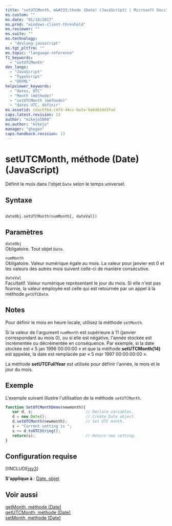 ```yaml
---
title: "setUTCMonth, m&#233;thode (Date) (JavaScript) | Microsoft Docs"
ms.custom: ""
ms.date: "01/18/2017"
ms.prod: "windows-client-threshold"
ms.reviewer: ""
ms.suite: ""
ms.technology: 
  - "devlang-javascript"
ms.tgt_pltfrm: ""
ms.topic: "language-reference"
f1_keywords: 
  - "setUTCMonth"
dev_langs: 
  - "JavaScript"
  - "TypeScript"
  - "DHTML"
helpviewer_keywords: 
  - "dates, UTC"
  - "Month (méthode)"
  - "setUTCMonth (méthode)"
  - "dates UTC, définir"
ms.assetid: cdac5f64-c4fd-44cc-ba3a-9a8dd3dd3fad
caps.latest.revision: 13
author: "mikejo5000"
ms.author: "mikejo"
manager: "ghogen"
caps.handback.revision: 13
---
```

# setUTCMonth, m&#233;thode (Date) (JavaScript)
Définit le mois dans l'objet `Date` selon le temps universel.  
  
## Syntaxe  
  
```  
  
dateObj.setUTCMonth(numMonth[, dateVal])   
```  
  
## Paramètres  
 `dateObj`  
 Obligatoire.  Tout objet `Date`.  
  
 `numMonth`  
 Obligatoire.  Valeur numérique égale au mois.  La valeur pour janvier est 0 et les valeurs des autres mois suivent celle\-ci de manière consécutive.  
  
 `dateVal`  
 Facultatif.  Valeur numérique représentant le jour du mois.  Si elle n'est pas fournie, la valeur employée est celle qui est retournée par un appel à la méthode `getUTCDate`.  
  
## Notes  
 Pour définir le mois en heure locale, utilisez la méthode `setMonth`.  
  
 Si la valeur de l'argument `numMonth` est supérieure à 11 \(janvier correspondant au mois 0\), ou si elle est négative, l'année stockée est incrémentée ou décrémentée en conséquence.  Par exemple, si la date stockée est « 5 jan 1996 00:00:00 » et que la méthode **setUTCMonth\(14\)** est appelée, la date est remplacée par « 5 mar 1997 00:00:00:00 ».  
  
 La méthode **setUTCFullYear** est utilisée pour définir l'année, le mois et le jour du mois.  
  
## Exemple  
 L'exemple suivant illustre l'utilisation de la méthode `setUTCMonth`.  
  
```javascript  
function SetUTCMonthDemo(newmonth){  
   var d, s;                       // Declare variables.  
   d = new Date();                 // Create Date object.  
   d.setUTCMonth(newmonth);        // Set UTC month.  
   s = "Current setting is ";  
   s += d.toUTCString();   
   return(s);                      // Return new setting.  
}  
```  
  
## Configuration requise  
 [!INCLUDE[jsv3](../../javascript/reference/includes/jsv3-md.md)]  
  
 **S'applique à** : [Date, objet](../../javascript/reference/date-object-javascript.md)  
  
## Voir aussi  
 [getMonth, méthode \(Date\)](../../javascript/reference/getmonth-method-date-javascript.md)   
 [getUTCMonth, méthode \(Date\)](../../javascript/reference/getutcmonth-method-date-javascript.md)   
 [setMonth, méthode \(Date\)](../../javascript/reference/setmonth-method-date-javascript.md)